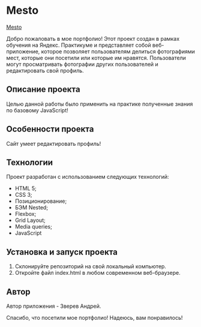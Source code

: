 # Mesto

[Mesto](https://iendru.github.io/russian-travel/index.html)

Добро пожаловать в мое портфолио! Этот проект создан в рамках обучения на Яндекс.
Практикуме и представляет собой веб-приложение, которое позволяет пользователям делиться фотографиями мест, которые они посетили или которые им нравятся.
Пользователи могут просматривать фотографии других пользователей и редактировать свой профиль.
## Описание проекта
Целью данной работы было применить на практике полученные знания по базовому JavaScript!

## Особенности проекта
Сайт умеет редактировать профиль!

## Технологии
Проект разработан с использованием следующих технологий:

* HTML 5;
* CSS 3;
* Позиционирование;
* БЭМ Nested;
* Flexbox;
* Grid Layout;
* Media queries;
* JavaScript


## Установка и запуск проекта
1. Склонируйте репозиторий на свой локальный компьютер.
2. Откройте файл index.html в любом современном веб-браузере.

## Автор

Автор приложения - Зверев Андрей.


Спасибо, что посетили мое портфолио! Надеюсь, вам понравилось!
